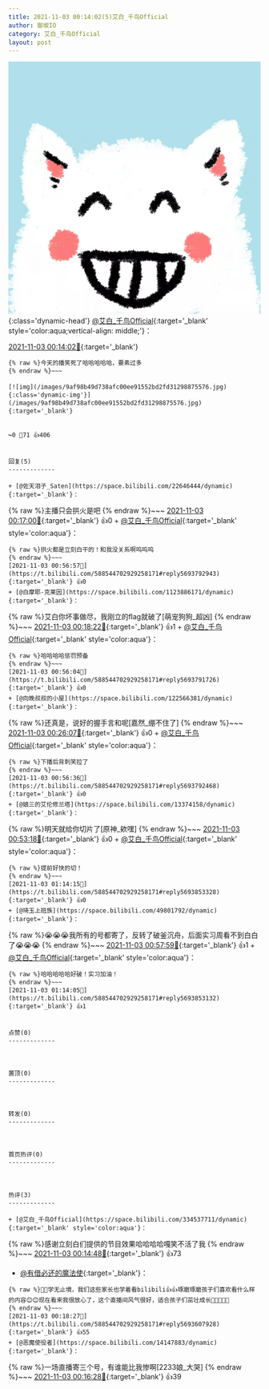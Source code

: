 ```yaml
---
title: 2021-11-03 00:14:02(5)艾白_千鸟Official
author: 御坂IO
category: 艾白_千鸟Official
layout: post
---
```


![img](/images/9ae8b9445fd0665cc014d9080156a45271be73c6.jpg){:class='dynamic-head'}
[@艾白_千鸟Official](https://space.bilibili.com/334537711/dynamic){:target='_blank' style='color:aqua;vertical-align: middle;'}：

[2021-11-03 00:14:02🔗](https://t.bilibili.com/588544702929258171){:target='_blank'}

~~~
{% raw %}今天的播笑死了哈哈哈哈哈，要素过多
{% endraw %}~~~

[![img](/images/9af98b49d738afc00ee91552bd2fd31298875576.jpg){:class='dynamic-img'}](/images/9af98b49d738afc00ee91552bd2fd31298875576.jpg){:target='_blank'}


↪️0 💬71 👍406


回复(5)
-------------

+ [@佐天泪子_Saten](https://space.bilibili.com/22646444/dynamic){:target='_blank'}：
~~~
{% raw %}主播只会拱火是吧
{% endraw %}~~~
[2021-11-03 00:17:00🔗](https://t.bilibili.com/588544702929258171#reply5693601897){:target='_blank'} 👍0
    + [@艾白_千鸟Official](https://space.bilibili.com/334537711/dynamic){:target='_blank' style='color:aqua'}：
~~~
{% raw %}拱火都是立刻白干的！和我没关系啊呜呜呜
{% endraw %}~~~
[2021-11-03 00:56:57🔗](https://t.bilibili.com/588544702929258171#reply5693792943){:target='_blank'} 👍0
+ [@白摩耶-克莱因](https://space.bilibili.com/1123886171/dynamic){:target='_blank'}：
~~~
{% raw %}艾白你坏事做尽，我刚立的flag就破了[萌宠狗狗_超凶]
{% endraw %}~~~
[2021-11-03 00:18:22🔗](https://t.bilibili.com/588544702929258171#reply5693607753){:target='_blank'} 👍1
    + [@艾白_千鸟Official](https://space.bilibili.com/334537711/dynamic){:target='_blank' style='color:aqua'}：
~~~
{% raw %}哈哈哈哈惩罚预备
{% endraw %}~~~
[2021-11-03 00:56:04🔗](https://t.bilibili.com/588544702929258171#reply5693791726){:target='_blank'} 👍0
+ [@向晚叔叔的小屋](https://space.bilibili.com/122566381/dynamic){:target='_blank'}：
~~~
{% raw %}还真是，说好的握手言和呢[嘉然_绷不住了]
{% endraw %}~~~
[2021-11-03 00:26:07🔗](https://t.bilibili.com/588544702929258171#reply5693647935){:target='_blank'} 👍0
    + [@艾白_千鸟Official](https://space.bilibili.com/334537711/dynamic){:target='_blank' style='color:aqua'}：
~~~
{% raw %}下播后背刺笑拉了
{% endraw %}~~~
[2021-11-03 00:56:36🔗](https://t.bilibili.com/588544702929258171#reply5693792468){:target='_blank'} 👍0
+ [@娘三的艾伦修兰塔](https://space.bilibili.com/13374158/dynamic){:target='_blank'}：
~~~
{% raw %}明天就给你切片了[原神_欸嘿]
{% endraw %}~~~
[2021-11-03 00:53:18🔗](https://t.bilibili.com/588544702929258171#reply5693768505){:target='_blank'} 👍0
    + [@艾白_千鸟Official](https://space.bilibili.com/334537711/dynamic){:target='_blank' style='color:aqua'}：
~~~
{% raw %}提前好快的切！
{% endraw %}~~~
[2021-11-03 01:14:15🔗](https://t.bilibili.com/588544702929258171#reply5693853328){:target='_blank'} 👍0
+ [@琦玉上班族](https://space.bilibili.com/49801792/dynamic){:target='_blank'}：
~~~
{% raw %}😭😭😭我所有的号都寄了，反转了破釜沉舟，后面实习周看不到白白了😭😭😭
{% endraw %}~~~
[2021-11-03 00:57:59🔗](https://t.bilibili.com/588544702929258171#reply5693789370){:target='_blank'} 👍1
    + [@艾白_千鸟Official](https://space.bilibili.com/334537711/dynamic){:target='_blank' style='color:aqua'}：
~~~
{% raw %}哈哈哈哈哈好破！实习加油！
{% endraw %}~~~
[2021-11-03 01:14:05🔗](https://t.bilibili.com/588544702929258171#reply5693853132){:target='_blank'} 👍1


点赞(0)
-------------



置顶(0)
-------------



转发(0)
-------------



首页热评(0)
-------------



热评(3)
-------------

+ [@艾白_千鸟Official](https://space.bilibili.com/334537711/dynamic){:target='_blank' style='color:aqua'}：
~~~
{% raw %}感谢立刻白们提供的节目效果哈哈哈哈嘎笑不活了我
{% endraw %}~~~
[2021-11-03 00:14:48🔗](https://t.bilibili.com/588544702929258171#reply5693582772){:target='_blank'} 👍73
+ [@有借必还的魔法使](https://space.bilibili.com/7955075/dynamic){:target='_blank'}：
~~~
{% raw %}🌹🌹学无止境，我们这些家长也学着看bilibili👍👍琢磨琢磨孩子们喜欢看什么样的内容😊😊现在看来我很放心了，这个直播间风气很好，适合孩子们茁壮成长💪💪🤝🤝🌹
{% endraw %}~~~
[2021-11-03 00:18:27🔗](https://t.bilibili.com/588544702929258171#reply5693607928){:target='_blank'} 👍55
+ [@恶魔使役者](https://space.bilibili.com/14147883/dynamic){:target='_blank'}：
~~~
{% raw %}一场直播寄三个号，有谁能比我惨啊[2233娘_大哭]
{% endraw %}~~~
[2021-11-03 00:16:28🔗](https://t.bilibili.com/588544702929258171#reply5693595817){:target='_blank'} 👍39


